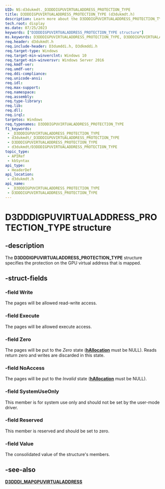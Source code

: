 ```yaml
---
UID: NS:d3dukmdt._D3DDDIGPUVIRTUALADDRESS_PROTECTION_TYPE
title: D3DDDIGPUVIRTUALADDRESS_PROTECTION_TYPE (d3dukmdt.h)
description: Learn more about the D3DDDIGPUVIRTUALADDRESS_PROTECTION_TYPE structure.
tech.root: display
ms.date: 07/25/2023
keywords: ["D3DDDIGPUVIRTUALADDRESS_PROTECTION_TYPE structure"]
ms.keywords: D3DDDIGPUVIRTUALADDRESS_PROTECTION_TYPE, D3DDDIGPUVIRTUALADDRESS_PROTECTION_TYPE structure [Display Devices], _D3DDDIGPUVIRTUALADDRESS_PROTECTION_TYPE, d3dukmdt/D3DDDIGPUVIRTUALADDRESS_PROTECTION_TYPE, display.d3dddigpuvirtualaddress_protection_type
req.header: d3dukmdt.h
req.include-header: D3dumddi.h, D3dkmddi.h
req.target-type: Windows
req.target-min-winverclnt: Windows 10
req.target-min-winversvr: Windows Server 2016
req.kmdf-ver: 
req.umdf-ver: 
req.ddi-compliance: 
req.unicode-ansi: 
req.idl: 
req.max-support: 
req.namespace: 
req.assembly: 
req.type-library: 
req.lib: 
req.dll: 
req.irql: 
targetos: Windows
req.typenames: D3DDDIGPUVIRTUALADDRESS_PROTECTION_TYPE
f1_keywords:
 - _D3DDDIGPUVIRTUALADDRESS_PROTECTION_TYPE
 - d3dukmdt/_D3DDDIGPUVIRTUALADDRESS_PROTECTION_TYPE
 - D3DDDIGPUVIRTUALADDRESS_PROTECTION_TYPE
 - d3dukmdt/D3DDDIGPUVIRTUALADDRESS_PROTECTION_TYPE
topic_type:
 - APIRef
 - kbSyntax
api_type:
 - HeaderDef
api_location:
 - d3dukmdt.h
api_name:
 - _D3DDDIGPUVIRTUALADDRESS_PROTECTION_TYPE
 - D3DDDIGPUVIRTUALADDRESS_PROTECTION_TYPE
---
```


# D3DDDIGPUVIRTUALADDRESS_PROTECTION_TYPE structure

## -description

The **D3DDDIGPUVIRTUALADDRESS_PROTECTION_TYPE** structure specifies the protection on the GPU virtual address that is mapped.

## -struct-fields

### -field Write

The pages will be allowed read-write access.

### -field Execute

The pages will be allowed execute access.

### -field Zero

The pages will be put to the *Zero* state ([**hAllocation**](ns-d3dukmdt-d3dddi_mapgpuvirtualaddress.md) must be NULL). Reads return zero and writes are discarded in this state.

### -field NoAccess

The pages will be put to the *Invalid* state ([**hAllocation**](ns-d3dukmdt-d3dddi_mapgpuvirtualaddress.md) must be NULL).

### -field SystemUseOnly

This member is for system use only and should not be set by the user-mode driver.

### -field Reserved

This member is reserved and should be set to zero.

### -field Value

The consolidated value of the structure's members.

## -see-also

[**D3DDDI_MAPGPUVIRTUALADDRESS**](ns-d3dukmdt-d3dddi_mapgpuvirtualaddress.md)
